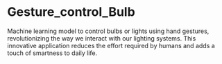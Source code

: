 # Gesture_control_Bulb
Machine learning model to control bulbs or lights using hand gestures, revolutionizing the way we interact with our lighting systems. This innovative application reduces the effort required by humans and adds a touch of smartness to daily life. 

